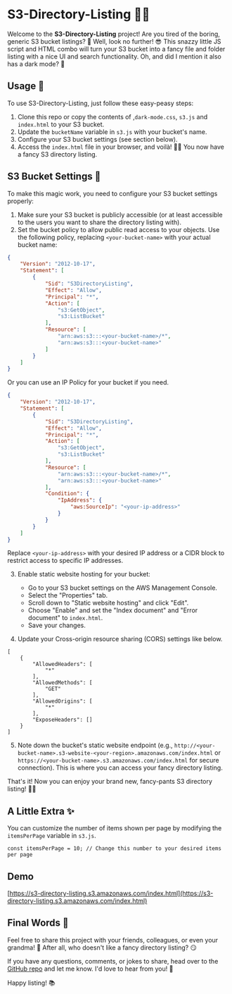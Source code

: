 
# S3-Directory-Listing 📂🎉

Welcome to the **S3-Directory-Listing** project! Are you tired of the boring, generic S3 bucket listings? 🥱 Well, look no further! 😎 This snazzy little JS script and HTML combo will turn your S3 bucket into a fancy file and folder listing with a nice UI and search functionality. Oh, and did I mention it also has a dark mode? 🌙

## Usage 🚀

To use S3-Directory-Listing, just follow these easy-peasy steps:

1. Clone this repo or copy the contents of ,`dark-mode.css`, `s3.js` and `index.html` to your S3 bucket.
2. Update the `bucketName` variable in `s3.js` with your bucket's name.
3. Configure your S3 bucket settings (see section below).
4. Access the `index.html` file in your browser, and voilà! 🎩✨ You now have a fancy S3 directory listing.

## S3 Bucket Settings 🔧

To make this magic work, you need to configure your S3 bucket settings properly:

1. Make sure your S3 bucket is publicly accessible (or at least accessible to the users you want to share the directory listing with).
2. Set the bucket policy to allow public read access to your objects. Use the following policy, replacing `<your-bucket-name>` with your actual bucket name:

```json
{
    "Version": "2012-10-17",
    "Statement": [
        {
            "Sid": "S3DirectoryListing",
            "Effect": "Allow",
            "Principal": "*",
            "Action": [
                "s3:GetObject",
                "s3:ListBucket"
            ],
            "Resource": [
                "arn:aws:s3:::<your-bucket-name>/*",
                "arn:aws:s3:::<your-bucket-name>"
            ]
        }
    ]
}
``` 
Or you can use an IP Policy for your bucket if you need.

```json
{
    "Version": "2012-10-17",
    "Statement": [
        {
            "Sid": "S3DirectoryListing",
            "Effect": "Allow",
            "Principal": "*",
            "Action": [
                "s3:GetObject",
                "s3:ListBucket"
            ],
            "Resource": [
                "arn:aws:s3:::<your-bucket-name>/*",
                "arn:aws:s3:::<your-bucket-name>"
            ],
            "Condition": {
                "IpAddress": {
                    "aws:SourceIp": "<your-ip-address>"
                }
            }
        }
    ]
}
```

Replace `<your-ip-address>` with your desired IP address or a CIDR block to restrict access to specific IP addresses.

3.  Enable static website hosting for your bucket:
    -   Go to your S3 bucket settings on the AWS Management Console.
    -   Select the "Properties" tab.
    -   Scroll down to "Static website hosting" and click "Edit".
    -   Choose "Enable" and set the "Index document" and "Error document" to `index.html`.
    -   Save your changes.

4. Update your Cross-origin resource sharing (CORS) settings like below.
```
[
    {
        "AllowedHeaders": [
            "*"
        ],
        "AllowedMethods": [
            "GET"
        ],
        "AllowedOrigins": [
            "*"
        ],
        "ExposeHeaders": []
    }
]
```

5.  Note down the bucket's static website endpoint (e.g., `http://<your-bucket-name>.s3-website-<your-region>.amazonaws.com/index.html` or `https://<your-bucket-name>.s3.amazonaws.com/index.html` for secure connection). This is where you can access your fancy directory listing.

That's it! Now you can enjoy your brand new, fancy-pants S3 directory listing! 🕺💃

## A Little Extra ✨

You can customize the number of items shown per page by modifying the `itemsPerPage` variable in `s3.js`.

`
const itemsPerPage = 10; // Change this number to your desired items per page
`

## Demo

[https://s3-directory-listing.s3.amazonaws.com/index.html](https://s3-directory-listing.s3.amazonaws.com/index.html)

## Final Words 📝

Feel free to share this project with your friends, colleagues, or even your grandma! 🧓 After all, who doesn't like a fancy directory listing? 😏

If you have any questions, comments, or jokes to share, head over to the [GitHub repo](https://github.com/flightlesstux/S3-Directory-Listing) and let me know. I'd love to hear from you! 🤗

Happy listing! 📚
